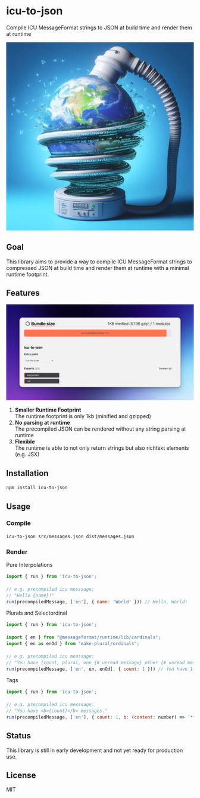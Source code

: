 # icu-to-json

Compile ICU MessageFormat strings to JSON at build time and render them at runtime

![icu-to-json](https://raw.githubusercontent.com/jantimon/icu-to-json/main/logo.jpg)

## Goal

This library aims to provide a way to compile ICU MessageFormat strings to compressed JSON at build time and render them at runtime with a minimal runtime footprint.

## Features

![icu-to-json](https://raw.githubusercontent.com/jantimon/icu-to-json/main/size.png)

1. **Smaller Runtime Footprint**  
 The runtime footprint is only 1kb (minified and gzipped)
2. **No parsing at runtime**  
 The precompiled JSON can be rendered without any string parsing at runtime
3. **Flexible**  
 The runtime is able to not only return strings but also richtext elements (e.g. JSX)

## Installation

```sh
npm install icu-to-json
```

## Usage

### Compile

```sh
icu-to-json src/messages.json dist/messages.json
```

### Render

Pure Interpolations

```js
import { run } from 'icu-to-json';

// e.g. precompiled icu messsage:
// "Hello {name}!"
run(precompiledMessage, ['en'], { name: 'World' })) // Hello, World!
```

Plurals and Selectordinal

```js
import { run } from 'icu-to-json';

import { en } from "@messageformat/runtime/lib/cardinals";
import { en as enOd } from "make-plural/ordinals";

// e.g. precompiled icu messsage:
// "You have {count, plural, one {# unread message} other {# unread messages}}."
run(precompiledMessage, ['en', en, enOd], { count: 1 })) // You have 1 unread message.

```

Tags

```js
import { run } from 'icu-to-json';

// e.g. precompiled icu messsage:
// "You have <b>{count}</b> messages."
run(precompiledMessage, ['en'], { count: 1, b: (content: number) => `**${number}**`})) // You have **1** messages.
```

## Status

This library is still in early development and not yet ready for production use.

## License

MIT